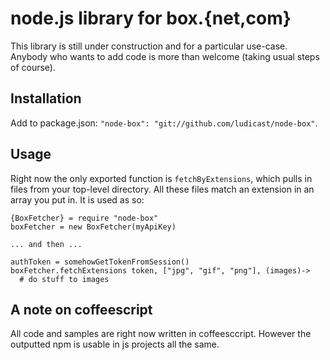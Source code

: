 # node.js library for box.{net,com}

This library is still under construction and for a particular use-case.  Anybody who wants to add code is more than welcome (taking usual steps of course).

## Installation

Add to package.json: `"node-box": "git://github.com/ludicast/node-box"`.

## Usage

Right now the only exported function is `fetchByExtensions`, which pulls in files from your top-level directory.  All these files match an extension in an array you put in.  It is used as so:

    {BoxFetcher} = require "node-box"
    boxFetcher = new BoxFetcher(myApiKey)

    ... and then ...

    authToken = somehowGetTokenFromSession()
    boxFetcher.fetchExtensions token, ["jpg", "gif", "png"], (images)->
      # do stuff to images

## A note on coffeescript

All code and samples are right now written in coffeesccript.  However the outputted npm is usable in js projects all the same.
